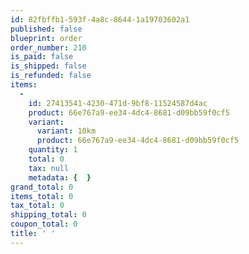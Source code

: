 ```yaml
---
id: 82fbffb1-593f-4a8c-8644-1a19703602a1
published: false
blueprint: order
order_number: 210
is_paid: false
is_shipped: false
is_refunded: false
items:
  -
    id: 27413541-4230-471d-9bf8-11524587d4ac
    product: 66e767a9-ee34-4dc4-8681-d09bb59f0cf5
    variant:
      variant: 10km
      product: 66e767a9-ee34-4dc4-8681-d09bb59f0cf5
    quantity: 1
    total: 0
    tax: null
    metadata: {  }
grand_total: 0
items_total: 0
tax_total: 0
shipping_total: 0
coupon_total: 0
title: ' '
---
```

